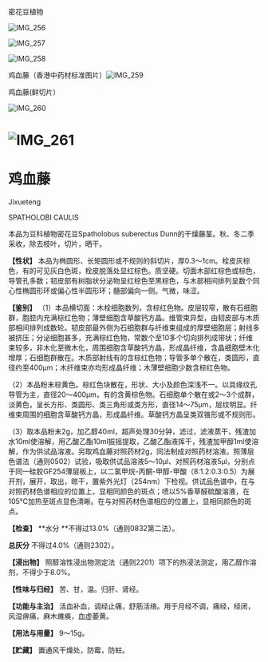 密花豆植物

![IMG_256](/medicine-image/ji-xie-teng/1.png)

![IMG_257](/medicine-image/ji-xie-teng/2.png)

![IMG_258](/medicine-image/ji-xie-teng/3.png)

鸡血藤（香港中药材标准图片）![IMG_259](/medicine-image/ji-xie-teng/4.png)

鸡血藤\(鲜切片）

![IMG_260](/medicine-image/ji-xie-teng/5.png)

# ![IMG_261](/medicine-image/ji-xie-teng/6.png)

# ****鸡血藤****

Jixueteng

SPATHOLOBI CAULIS

本品为豆科植物密花豆Spatholobus suberectus Dunn的干燥藤茎。秋、冬二季采收，除去枝叶，切片，晒干。

**【性状】** 本品为椭圆形、长矩圆形或不规则的斜切片，厚0.3～1cm。栓皮灰棕色，有的可见灰白色斑，栓皮脱落处显红棕色。质坚硬。切面木部红棕色或棕色，导管孔多数；韧皮部有树脂状分泌物呈红棕色至黑棕色，与木部相间排列呈数个同心性椭圆形环或偏心性半圆形环；髓部偏向一侧。气微，味涩。

**【鉴别】** （1）本品横切面：木栓细胞数列，含棕红色物。皮层较窄，散有石细胞群，胞腔内充满棕红色物；薄壁细胞含草酸钙方晶。维管束异型，由韧皮部与木质部相间排列成数轮。韧皮部最外侧为石细胞群与纤维束组成的厚壁细胞层；射线多被挤压；分泌细胞甚多，充满棕红色物，常数个至10多个切向排列成带状；纤维束较多，非木化至微木化，周围细胞含草酸钙方晶，形成晶纤维，含晶细胞壁木化增厚；石细胞群散在。木质部射线有的含棕红色物；导管多单个散在，类圆形，直径约至400μm；木纤维束亦均形成晶纤维；木薄壁细胞少数含棕红色物。

（2）本品粉末棕黄色。棕红色块散在，形状、大小及颜色深浅不一。以具缘纹孔导管为主，直径20～400μm，有的含黄棕色物。石细胞单个散在或2～3个成群，淡黄色，呈长方形、类圆形、类三角形或类方形，直径14～75μm，层纹明显。纤维束周围的细胞含草酸钙方晶，形成晶纤维。草酸钙方晶呈类双锥形或不规则形。

（3）取本品粉末2g，加乙醇40ml，超声处理30分钟，滤过，滤液蒸干，残渣加水10ml使溶解，用乙酸乙酯10ml振摇提取，乙酸乙酯液挥干，残渣加甲醇1ml使溶解，作为供试品溶液。另取鸡血藤对照药材2g，同法制成对照药材溶液。照薄层色谱法（通则0502）试验，吸取供试品溶液5～10μl、对照药材溶液5μl，分别点于同一硅胶GF254薄层板上，以二氯甲烷-丙酮-甲醇-甲酸（8:1.2:0.3:0.5）为展开剂，展开，取出，晾干，置紫外光灯（254nm）下检视。供试品色谱中，在与对照药材色谱相应的位置上，显相同颜色的斑点；喷以5\%香草醛硫酸溶液，在105℃加热至斑点显色清晰。在与对照药材色谱相应的位置上，显相同颜色的斑点。

**【检查】** **水分 **不得过13.0\%（通则0832第二法）。

**总灰分** 不得过4.0\%（通则2302）。

**【浸出物】** 照醇溶性浸出物测定法（通则2201）项下的热浸法测定，用乙醇作溶剂，不得少于8.0\%。

**【性味与归经】** 苦、甘，温。归肝、肾经。

**【功能与主治】** 活血补血，调经止痛，舒筋活络。用于月经不调，痛经，经闭，风湿痹痛，麻木瘫痪，血虚萎黄。

**【用法与用量】** 9～15g。

**【贮藏】** 置通风干燥处，防霉，防蛀。